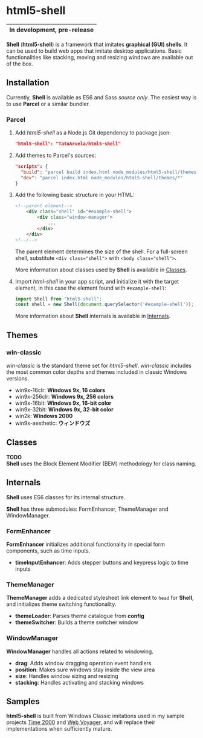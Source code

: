 # html5-shell

| In development, pre-release |
| --- |

**Shell** (**html5-shell**) is a framework that imitates **graphical (GUI) shells**. It can be used to build web apps that imitate desktop applications. Basic functionalities like stacking, moving and resizing windows are available out of the box.

## Installation

Currently, **Shell** is available as ES6 and Sass _source only_. The easiest way is to use **Parcel** or a similar bundler.

### Parcel

1. Add *html5-shell* as a Node.js Git dependency to package.json:

    ```json
    "html5-shell": "TatuArvela/html5-shell"
    ```

2. Add themes to Parcel's sources:

    ```json
    "scripts": {
      "build": "parcel build index.html node_modules/html5-shell/themes/*",
      "dev": "parcel index.html node_modules/html5-shell/themes/*"
    }
    ```

3. Add the following basic structure in your HTML:

    ```html
    <!--parent element-->
        <div class="shell" id="#example-shell">
            <div class="window-manager">
                ...
            </div>
        </div>
    <!--/-->
    ```

    The parent element determines the size of the shell. For a full-screen shell, substitute `<div class="shell">` with `<body class="shell">`.

    More information about classes used by **Shell** is available in [Classes](#classes).

4. Import *html-shell* in your app script, and initialize it with the target element, in this case the element found with `#example-shell`:

    ```js
    import Shell from "html5-shell";
    const shell = new Shell(document.querySelector('#example-shell'));
    ```

    More information about **Shell** internals is available in [Internals](#internals).

## Themes

### win-classic

*win-classic* is the standard theme set for *html5-shell*. *win-classic* includes the most common color depths and themes included in classic Windows versions.

* win9x-16clr: **Windows 9x, 16 colors**
* win9x-256clr: **Windows 9x, 256 colors**
* win9x-16bit: **Windows 9x, 16-bit color**
* win9x-32bit: **Windows 9x, 32-bit color**
* win2k: **Windows 2000**
* win9x-aesthetic: **ウィンドウズ**

## Classes

**TODO**  
**Shell** uses the Block Element Modifier (BEM) methodology for class naming.

## Internals

**Shell** uses ES6 classes for its internal structure.

**Shell** has three submodules: FormEnhancer, ThemeManager and WindowManager.

### FormEnhancer

**FormEnhancer** initializes additional functionality in special form components, such as time inputs.

* **timeInputEnhancer**: Adds stepper buttons and keypress logic to time inputs

### ThemeManager

**ThemeManager** adds a dedicated stylesheet link element to `head` for **Shell**, and initializes theme switching functionality.

* **themeLoader**: Parses theme catalogue from **config**
* **themeSwitcher**: Builds a theme switcher window

### WindowManager

**WindowManager** handles all actions related to windowing.

* **drag**: Adds window dragging operation event handlers
* **position**: Makes sure windows stay inside the view area
* **size**: Handles window sizing and resizing
* **stacking**: Handles activating and stacking windows

## Samples

**html5-shell** is built from Windows Classic imitations used in my sample projects [Time 2000](https://github.com/TatuArvela/Time-2000) and [Web Voyager](https://github.com/TatuArvela/Web-Voyager), and will replace their implementations when sufficiently mature.
